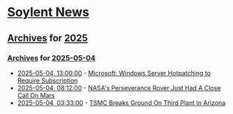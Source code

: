 # [Soylent News](../../../README.md)

## [Archives](../../index.md) for [2025](../index.md)

### [Archives](../../index.md) for [2025-05-04](index.md)

* [2025-05-04, 13:00:00](https://soylentnews.org/article.pl?sid=25/05/03/0340234&from=rss) - [Microsoft: Windows Server Hotpatching to Require Subscription](https://soylentnews.org/article.pl?sid=25/05/03/0340234&from=rss)
* [2025-05-04, 08:12:00](https://soylentnews.org/article.pl?sid=25/05/03/0334239&from=rss) - [NASA's Perseverance Rover Just Had A Close Call On Mars ](https://soylentnews.org/article.pl?sid=25/05/03/0334239&from=rss)
* [2025-05-04, 03:33:00](https://soylentnews.org/article.pl?sid=25/05/03/0224236&from=rss) - [TSMC Breaks Ground On Third Plant In Arizona](https://soylentnews.org/article.pl?sid=25/05/03/0224236&from=rss)
